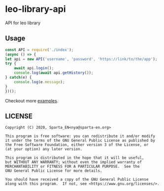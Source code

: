 # leo-library-api

API for leo library

## Usage

```js
const API = require('./index');
(async () => {
let api = new API('username', 'password', 'https://link/to/the/app');
try {
    await api.login();
    console.log(await api.getHistory());
} catch(e) {
    console.log(e.message);
}
})();
```

Checkout more [examples](https://github.com/SpartaEN/leo-library-api/tree/master/examples).

## LICENSE
```
Copyright (C) 2020, Sparta_EN<nya@sparta-en.org>

This program is free software: you can redistribute it and/or modify
it under the terms of the GNU General Public License as published by
the Free Software Foundation, either version 3 of the License, or
(at your option) any later version.

This program is distributed in the hope that it will be useful,
but WITHOUT ANY WARRANTY; without even the implied warranty of
MERCHANTABILITY or FITNESS FOR A PARTICULAR PURPOSE.  See the
GNU General Public License for more details.

You should have received a copy of the GNU General Public License
along with this program.  If not, see <https://www.gnu.org/licenses/>. 
```